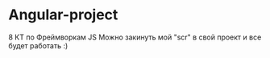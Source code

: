 # Angular-project
8 КТ по Фреймворкам JS
Можно закинуть мой "scr" в свой проект и все будет работать :)
